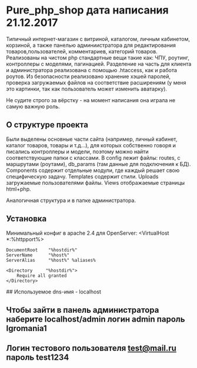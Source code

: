 # Pure_php_shop дата написания 21.12.2017

Типичный интернет-магазин с витриной, каталогом, личным кабинетом, корзиной, а также панелью админиистратора для редактирования товаров,пользователей, комментариев, категорий товаров. Реализованы на чистом php стандартные вещи такие как: ЧПУ, роутинг, контроллеры с моделями, пагинацией. Разделение на часть для клиента и администратора реализована с помощью .htaccess, как и работа роутов. Из безопасности реализовано хранение хэшей паролей, проверка загружаемых файлов на соответствие расширениям (у меня это картинки, так как пользователь может изменить аватарку).

Не судите строго за вёрстку - на момент написания она играла не самую важную роль.  

## О структуре проекта
Были выделены основные части сайта (например, личный кабинет, каталог товаров, товары и т.д...), для которых собственно говоря и писались контроллеры и модели, поэтому можно найти соответствующие папки с классами.
В config лежит файлы: routes, с маршрутами (роутами), db_params (там данные для подключения к БД).
Components содержит отдельные модули, где каждый решает свою специфическую задачу. Templates содержит стили. Uploads загружаемые пользователями файлы. Views отображаемые страницы html+php.

Аналогичная структура и в папке администратора.

## Установка
Минимальный конфиг в apache 2.4 для OpenServer:
<VirtualHost *:%httpport%>

    DocumentRoot    "%hostdir%"
    ServerName      "%host%"
    ServerAlias     "%host%" %aliases%

    <Directory     "%hostdir%"> 
        Require all granted
    </Directory>

</VirtualHost>
## Используемое dns-имя - localhost

## Чтобы зайти в панель администратора наберите localhost/admin логин admin пароль Igromania1

## Логин тестового пользователя test@mail.ru пароль test1234

